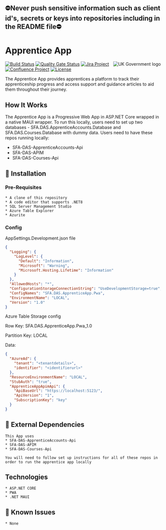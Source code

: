 ## ⛔Never push sensitive information such as client id's, secrets or keys into repositories including in the README file⛔

# Apprentice App

<img src="https://avatars.githubusercontent.com/u/9841374?s=200&v=4" align="right" alt="UK Government logo">

[![Build Status](https://dev.azure.com/sfa-gov-uk/Digital%20Apprenticeship%20Service/_apis/build/status/_projectname_?branchName=master)](https://dev.azure.com/sfa-gov-uk/Digital%20Apprenticeship%20Service/_build/latest?definitionId=_projectid_&branchName=master)
[![Quality Gate Status](https://sonarcloud.io/api/project_badges/measure?project=_projectId_&metric=alert_status)](https://sonarcloud.io/dashboard?id=_projectId_)
[![Jira Project](https://img.shields.io/badge/Jira-Project-blue)](https://skillsfundingagency.atlassian.net/secure/RapidBoard.jspa?rapidView=564&projectKey=_projectKey_)
[![Confluence Project](https://img.shields.io/badge/Confluence-Project-blue)](https://skillsfundingagency.atlassian.net/wiki/spaces/_pageurl_)
[![License](https://img.shields.io/badge/license-MIT-lightgrey.svg?longCache=true&style=flat-square)](https://en.wikipedia.org/wiki/MIT_License)



The Apprentice App provides apprentices a platform to track their apprenticeship progress and access support and guidance articles to aid them throughout their journey.

## How It Works

The Apprentice App is a Progressive Web App in ASP.NET Core wrapped in a native MAUI wrapper. To run this locally, users need to set up two databases - SFA.DAS.ApprenticeAccounts.Database and SFA.DAS.Courses.Database with dummy data.
Users need to have these repos running locally:
* SFA-DAS-ApprenticeAccounts-Api 
* SFA-DAS-APIM
* SFA-DAS-Courses-Api

## 🚀 Installation

### Pre-Requisites


```
* A clone of this repository
* A code editor that supports .NET8
* SQL Server Management Studio
* Azure Table Explorer
* Azurite

```
### Config

AppSettings.Development.json file
```json
{
  "Logging": {
    "LogLevel": {
      "Default": "Information",
      "Microsoft": "Warning",
      "Microsoft.Hosting.Lifetime": "Information"
    }
  },
  "AllowedHosts": "*",
  "ConfigurationStorageConnectionString": "UseDevelopmentStorage=true",
  "ConfigNames": "SFA.DAS.ApprenticeApp.Pwa",
  "EnvironmentName": "LOCAL",
  "Version": "1.0"
}
```

Azure Table Storage config

Row Key: SFA.DAS.ApprenticeApp.Pwa_1.0

Partition Key: LOCAL

Data:

```json
{
  "AzureAd": {
    "tenant": "<tenantdetails>",
    "identifier": "<identifierurl>"
  },
  "ResourceEnvironmentName": "LOCAL",
  "StubAuth": "true",
  "ApprenticeAppApimApi": {
    "ApiBaseUrl": "https://localhost:5123/",
    "ApiVersion": "1",
    "SubscriptionKey": "key"
  }
}
```

## 🔗 External Dependencies


```
This App uses
* SFA-DAS-ApprenticeAccounts-Api 
* SFA-DAS-APIM
* SFA-DAS-Courses-Api

You will need to follow set up instructions for all of these repos in order to run the apprentice app locally

```

## Technologies

```
* ASP.NET CORE
* PWA
* .NET MAUI
```

## 🐛 Known Issues


```
* None
```